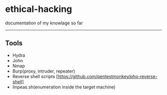 # ethical-hacking
documentation of my knowlage so far

---

## Tools
- Hydra
- John
- Nmap
- Burp(proxy, intruder, repeater)
- Reverse shell scripts [https://github.com/pentestmonkey/php-reverse-shell]
- linpeas.sh(enumeration inside the target machine)
